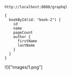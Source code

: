 ```
http://localhost:8080/graphql
```

```
{
  bookById(id: "book-2") {
    id
    name
    pageCount
    author {
      firstName
      lastName
    }
  }
}
```

!()["images/1.png"]
